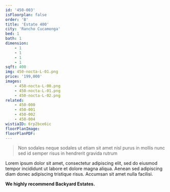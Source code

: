 ```yaml
---
id: '450-003'
isFloorplan: false
order: 'B'
title: 'Estate 400'
city: 'Rancho Cucamonga'
bed: 1
bath: 1
dimension:
    - 1
    - 1
    - 1
    - 1
sqft: 400
img: 450-nocta-L-01.png
price: '199,000'
images:
    - 450-nocta-L-00.png
    - 450-nocta-L-01.png
    - 450-nocta-L-02.png
related:
    - 450-000
    - 450-001
    - 450-002
    - 450-004
wistiaID: 6rp2bce6ic
floorPlanImage:
floorPlanPDF:
---
```


> Non sodales neque sodales ut etiam sit amet nisl purus in mollis nunc sed id semper risus in hendrerit gravida rutrum

Lorem ipsum dolor sit amet, consectetur adipiscing elit, sed do eiusmod tempor incididunt ut labore et dolore magna aliqua. Aenean sed adipiscing diam donec adipiscing tristique risus. Accumsan sit amet nulla facilisi.

**We highly recommend Backyard Estates.**
